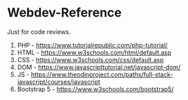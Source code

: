 # Webdev-Reference
 Just for code reviews.

1. PHP - https://www.tutorialrepublic.com/php-tutorial/
2. HTML - https://www.w3schools.com/html/default.asp
3. CSS - https://www.w3schools.com/css/default.asp
4. DOM - https://www.javascripttutorial.net/javascript-dom/
5. JS - https://www.theodinproject.com/paths/full-stack-javascript/courses/javascript
6. Bootstrap 5 - https://www.w3schools.com/bootstrap5/